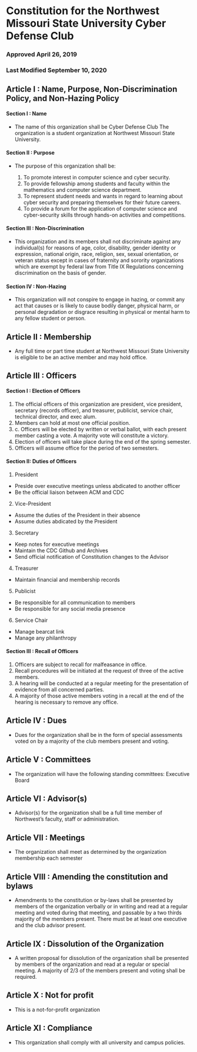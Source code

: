 # Constitution for the Northwest Missouri State University Cyber Defense Club

### Approved April 26, 2019
### Last Modified September 10, 2020

## Article I : Name, Purpose, Non-Discrimination Policy, and Non-Hazing Policy

#### Section I : Name

* The name of this organization shall be Cyber Defense Club
The organization is a student organization at Northwest Missouri State University.

#### Section II : Purpose  

* The purpose of this organization shall be:

  1. To promote interest in computer science and cyber security.
  2. To provide fellowship among students and faculty within the mathematics and computer science department.
  3. To represent student needs and wants in regard to learning about cyber security and preparing themselves for their future careers.
  4. To provide a forum for the application of computer science and cyber-security skills through hands-on activities and competitions.

#### Section III : Non-Discrimination

* This organization and its members shall not discriminate against any individual(s) for reasons of age, color, disability, gender identity or expression, national origin, race, religion, sex, sexual orientation, or veteran status except in cases of fraternity and sorority organizations which are exempt by federal law from Title IX Regulations concerning discrimination on the basis of gender.

#### Section IV : Non-Hazing

* This organization will not conspire to engage in hazing, or commit any act that causes or is likely to cause bodily danger, physical harm, or personal degradation or disgrace resulting in physical or mental harm to any fellow student or person.

## Article II : Membership

* Any full time or part time student at Northwest Missouri State University is eligible to be an active member and may hold office.

## Article III : Officers

#### Section I : Election of Officers

1. The official officers of this organization are president, vice president, secretary (records officer), and treasurer, publicist, service chair, technical director, and exec alum.
2. Members can hold at most one official position.
3. c.	Officers will be elected by written or verbal ballot, with each present member casting a vote. A majority vote will constitute a victory.
4. Election of officers will take place during the end of the spring semester.
5. Officers will assume office for the period of two semesters.

#### Section II: Duties of Officers

1. President
  * Preside over executive meetings unless abdicated to another officer
  * Be the official liaison between ACM and CDC
2. Vice-President
  * Assume the duties of the President in their absence
  * Assume duties abdicated by the President
3. Secretary
  * Keep notes for executive meetings
  * Maintain the CDC Github and Archives
  * Send official notification of Constitution changes to the Advisor
4. Treasurer
  * Maintain financial and membership records
5. Publicist
  * Be responsible for all communication to members
  * Be responsible for any social media presence
6. Service Chair
  * Manage bearcat link
  * Manage any philanthropy

#### Section III : Recall of Officers

1. Officers are subject to recall for malfeasance in office.
2. Recall procedures will be initiated at the request of three of the active members.
3. A hearing will be conducted at a regular meeting for the presentation of evidence from all concerned parties.
4. A majority of those active members voting in a recall at the end of the hearing is necessary to remove any office.

## Article IV :  Dues

* Dues for the organization shall be in the form of special assessments voted on by a majority of the club members present and voting.

## Article V : Committees

* The organization will have the following standing committees: Executive Board

## Article VI : Advisor(s)

* Advisor(s) for the organization shall be a full time member of Northwest’s faculty, staff or administration.

## Article VII : Meetings

* The organization shall meet as determined by the organization membership each semester

## Article VIII : Amending the constitution and bylaws

* Amendments to the constitution or by-laws shall be presented by members of the organization verbally or in writing and read at a regular meeting and voted during that meeting, and passable by a two thirds majority of the members present. There must be at least one executive and the club advisor present.

## Article IX : Dissolution of the Organization

* A written proposal for dissolution of the organization shall be presented by members of the organization and read at a regular or special meeting.  A majority of 2/3 of the members present and voting shall be required.

## Article X : Not for profit

* This is a not-for-profit organization

## Article XI : Compliance

* This organization shall comply with all university and campus policies.
